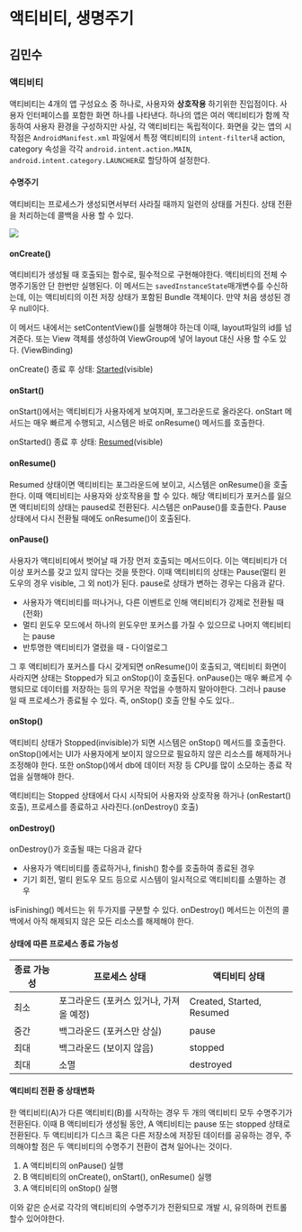 # 액티비티, 생명주기

## 김민수

### 액티비티

액티비티는 4개의 앱 구성요소 중 하나로, 사용자와 **상호작용** 하기위한 진입점이다. 사용자 인터페이스를 포함한 화면 하나를 나타낸다. 하나의 앱은 여러 액티비티가 함께 작동하여 사용자 환경을 구성하지만 사실, 각 액티비티는 독립적이다. 화면을 갖는 앱의 시작점은 `AndroidManifest.xml` 파일에서 특정 액티비티의 `intent-filter`내 action, category 속성을 각각 `android.intent.action.MAIN`, `android.intent.category.LAUNCHER`로 할당하여 설정한다.

#### 수명주기

액티비티는 프로세스가 생성되면서부터 사라질 때까지 일련의 상태를 거친다. 상태 전환을 처리하는데 콜백을 사용 할 수 있다.

<img src="https://developer.android.com/guide/components/images/activity_lifecycle.png"/>

#### onCreate()

액티비티가 생성될 때 호출되는 함수로, 필수적으로 구현해야한다. 액티비티의 전체 수명주기동안 단 한번만 실행된다. 이 메서드는 `savedInstanceState`매개변수를 수신하는데, 이는 액티비티의 이전 저장 상태가 포함된 Bundle 객체이다. 만약 처음 생성된 경우 null이다.

이 메서드 내에서는 setContentView()를 실행해야 하는데 이때, layout파일의 id를 넘겨준다. 또는 View 객체를 생성하여 ViewGroup에 넣어 layout 대신 사용 할 수도 있다. (ViewBinding)

onCreate() 종료 후 상태: <u>Started</u>(visible)

#### onStart()

onStart()에서는 액티비티가 사용자에게 보여지며, 포그라운드로 올라온다. onStart 메서드는 매우 빠르게 수행되고, 시스템은 바로 onResume() 메서드를 호출한다.

onStarted() 종료 후 상태: <u>Resumed</u>(visible)

#### onResume()

Resumed 상태이면 액티비티는 포그라운드에 보이고, 시스템은 onResume()을 호출한다. 이때 액티비티는 사용자와 상호작용을 할 수 있다. 해당 액티비티가 포커스를 잃으면 액티비티의 상태는 paused로 전환된다. 시스템은 onPause()를 호출한다. Pause 상태에서 다시 전환될 때에도 onResume()이 호출된다.

#### onPause()

사용자가 액티비티에서 벗어날 때 가장 먼저 호출되는 메서드이다. 이는 액티비티가 더이상 포커스를 갖고 있지 않다는 것을 뜻한다. 이때 액티비티의 상태는 Pause(멀티 윈도우의 경우 visible, 그 외 not)가 된다. pause로 상태가 변하는 경우는 다음과 같다.

- 사용자가 액티비티를 떠나거나, 다른 이벤트로 인해 액티비티가 강제로 전환될 때 (전화)
- 멀티 윈도우 모드에서 하나의 윈도우만 포커스를 가질 수 있으므로 나머지 액티비티는 pause
- 반투명한 액티비티가 열렸을 때 - 다이얼로그

그 후 액티비티가 포커스를 다시 갖게되면 onResume()이 호출되고, 액티비티 화면이 사라지면 상태는 Stopped가 되고 onStop()이 호출된다. onPause()는 매우 빠르게 수행되므로 데이터를 저장하는 등의 무거운 작업을 수행하지 말아야한다. 그러나 pause일 때 프로세스가 종료될 수 있다. 즉, onStop() 호출 안될 수도 있다..

#### onStop()

액티비티 상태가 Stopped(invisible)가 되면 시스템은 onStop() 메서드를 호출한다. onStop()에서는 UI가 사용자에게 보이지 않으므로 필요하지 않은 리소스를 해제하거나 조정해야 한다. 또한 onStop()에서 db에 데이터 저장 등 CPU를 많이 소모하는 종료 작업을 실행해야 한다.

액티비티는 Stopped 상태에서 다시 시작되어 사용자와 상호작용 하거나 (onRestart() 호출), 프로세스를 종료하고 사라진다.(onDestroy() 호출) 

#### onDestroy()

onDestroy()가 호출될 때는 다음과 같다

- 사용자가 액티비티를 종료하거나, finish() 함수를 호출하여 종료된 경우
- 기기 회전, 멀티 윈도우 모드 등으로 시스템이 일시적으로 액티비티를 소멸하는 경우

isFinishing() 메서드는 위 두가지를 구분할 수 있다. onDestroy() 메서드는 이전의 콜백에서 아직 해제되지 않은 모든 리소스를 해제해야 한다.

#### 상태에 따른 프로세스 종료 가능성

| 종료 가능성 | 프로세스 상태                           | 액티비티 상태             |
| ----------- | --------------------------------------- | ------------------------- |
| 최소        | 포그라운드 (포커스 있거나, 가져올 예정) | Created, Started, Resumed |
| 중간        | 백그라운드 (포커스만 상실)              | pause                     |
| 최대        | 백그라운드 (보이지 않음)                | stopped                   |
| 최대        | 소멸                                    | destroyed                 |

#### 액티비티 전환 중 상태변화

한 액티비티(A)가 다른 액티비티(B)를 시작하는 경우 두 개의 액티비티 모두 수명주기가 전환된다. 이때 B 액티비티가 생성될 동안, A 액티비티는 pause 또는 stopped 상태로 전환된다. 두 액티비티가 디스크 혹은 다른 저장소에 저장된 데이터를 공유하는 경우, 주의해야할 점은 두 액티비티의 수명주기 전환이 겹쳐 일어나는 것이다.

1. A 액티비티의 onPause() 실행
2. B 액티비티의 onCreate(), onStart(), onResume() 실행
3. A 액티비티의 onStop() 실행

이와 같은 순서로 각각의 액티비티의 수명주기가 전환되므로 개발 시, 유의하며 컨트롤 할수 있어야한다.
